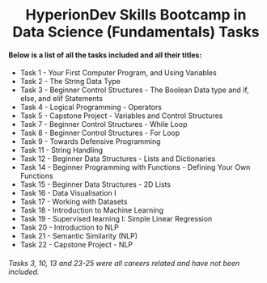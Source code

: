<h1 align="center">HyperionDev Skills Bootcamp in Data Science (Fundamentals) Tasks</h1>

<h4> Below is a list of all the tasks included and all their titles: </h4>
<ul>
  <li> Task 1 - Your First Computer Program, and Using Variables	</li>
  <li> Task 2 - The String Data Type </li>
  <li> Task 3 - Beginner Control Structures - The Boolean Data type and if, else, and elif Statements </li>
  <li> Task 4 - Logical Programming - Operators </li>
  <li>  Task 5 - Capstone Project - Variables and Control Structures	</li>
<li>   Task 7 - Beginner Control Structures - While Loop	</li>
<li>Task 8 - Beginner Control Structures - For Loop	</li>
<li>  Task 9 - Towards Defensive Programming	</li>
<li>  Task 11 - String Handling	</li>
<li>  Task 12 - Beginner Data Structures - Lists and Dictionaries	</li>
  <li>   Task 14 - Beginner Programming with Functions - Defining Your Own Functions	</li>
  <li>Task 15 - Beginner Data Structures - 2D Lists	</li>
  <li>Task 16 - Data Visualisation I	</li>
  <li>Task 17 - Working with Datasets	</li>
  <li>Task 18 - Introduction to Machine Learning	</li>
  <li>Task 19 - Supervised learning I: Simple Linear Regression	</li>
  <li>Task 20 - Introduction to NLP	</li>
  <li>Task 21 - Semantic Similarity (NLP)	</li>
  <li> Task 22 - Capstone Project - NLP</li>
</ul>	

<h6>Tasks 3, 10, 13 and 23-25 were all careers related and have not been included. </h6>
